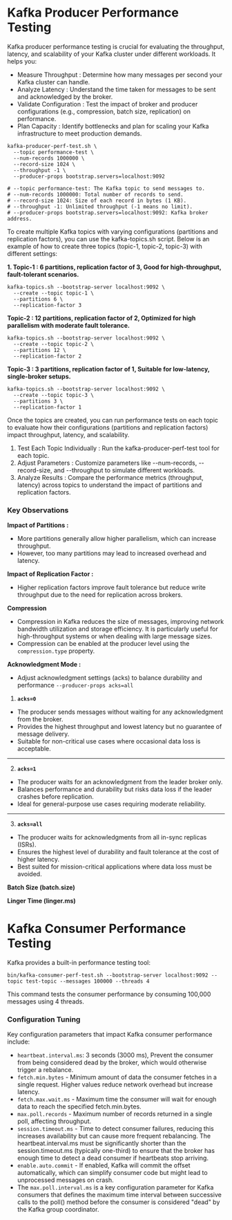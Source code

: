 # Kafka Producer Performance Testing

Kafka producer performance testing is crucial for evaluating the throughput, latency, and scalability of your Kafka cluster under different workloads. It helps you:

* Measure Throughput : Determine how many messages per second your Kafka cluster can handle.
* Analyze Latency : Understand the time taken for messages to be sent and acknowledged by the broker.
* Validate Configuration : Test the impact of broker and producer configurations (e.g., compression, batch size, replication) on performance.
* Plan Capacity : Identify bottlenecks and plan for scaling your Kafka infrastructure to meet production demands.

```
kafka-producer-perf-test.sh \
  --topic performance-test \
  --num-records 1000000 \
  --record-size 1024 \
  --throughput -1 \
  --producer-props bootstrap.servers=localhost:9092

# --topic performance-test: The Kafka topic to send messages to.
# --num-records 1000000: Total number of records to send.
# --record-size 1024: Size of each record in bytes (1 KB).
# --throughput -1: Unlimited throughput (-1 means no limit).
# --producer-props bootstrap.servers=localhost:9092: Kafka broker address.
```

To create multiple Kafka topics with varying configurations (partitions and replication factors), you can use the kafka-topics.sh script. 
Below is an example of how to create three topics (topic-1, topic-2, topic-3) with different settings:

**1. Topic-1 : 6 partitions, replication factor of 3, Good for high-throughput, fault-tolerant scenarios.** 

```
kafka-topics.sh --bootstrap-server localhost:9092 \
  --create --topic topic-1 \
  --partitions 6 \
  --replication-factor 3
```

**Topic-2 : 12 partitions, replication factor of 2, Optimized for high parallelism with moderate fault tolerance.**

```
kafka-topics.sh --bootstrap-server localhost:9092 \
  --create --topic topic-2 \
  --partitions 12 \
  --replication-factor 2
```

**Topic-3 : 3 partitions, replication factor of 1, Suitable for low-latency, single-broker setups.**

```
kafka-topics.sh --bootstrap-server localhost:9092 \
  --create --topic topic-3 \
  --partitions 3 \
  --replication-factor 1
```

Once the topics are created, you can run performance tests on each topic to evaluate how their configurations (partitions and replication factors) impact throughput, latency, and scalability.

1. Test Each Topic Individually : Run the kafka-producer-perf-test tool for each topic.
2. Adjust Parameters : Customize parameters like --num-records, --record-size, and --throughput to simulate different workloads.
3. Analyze Results : Compare the performance metrics (throughput, latency) across topics to understand the impact of partitions and replication factors.

### Key Observations

**Impact of Partitions :**
* More partitions generally allow higher parallelism, which can increase throughput.
* However, too many partitions may lead to increased overhead and latency.
  
**Impact of Replication Factor :**
* Higher replication factors improve fault tolerance but reduce write throughput due to the need for replication across brokers.

**Compression**
* Compression in Kafka reduces the size of messages, improving network bandwidth utilization and storage efficiency. It is particularly useful for high-throughput systems or when dealing with large message sizes.
* Compression can be enabled at the producer level using the `compression.type` property.

**Acknowledgment Mode :**
* Adjust acknowledgment settings (acks) to balance durability and performance `--producer-props acks=all`

1. **`acks=0`**
- The producer sends messages without waiting for any acknowledgment from the broker.  
- Provides the highest throughput and lowest latency but no guarantee of message delivery.  
- Suitable for non-critical use cases where occasional data loss is acceptable.

---

2. **`acks=1`**
- The producer waits for an acknowledgment from the leader broker only.  
- Balances performance and durability but risks data loss if the leader crashes before replication.  
- Ideal for general-purpose use cases requiring moderate reliability.

---

3. **`acks=all`**
- The producer waits for acknowledgments from all in-sync replicas (ISRs).  
- Ensures the highest level of durability and fault tolerance at the cost of higher latency.  
- Best suited for mission-critical applications where data loss must be avoided.

**Batch Size (batch.size)**

**Linger Time (linger.ms)**


# Kafka Consumer Performance Testing

Kafka provides a built-in performance testing tool:

```
bin/kafka-consumer-perf-test.sh --bootstrap-server localhost:9092 --topic test-topic --messages 100000 --threads 4
```
This command tests the consumer performance by consuming 100,000 messages using 4 threads.

### Configuration Tuning

Key configuration parameters that impact Kafka consumer performance include:

* `heartbeat.interval.ms`: 3 seconds (3000 ms), Prevent the consumer from being considered dead by the broker, which would otherwise trigger a rebalance.
* `fetch.min.bytes` - Minimum amount of data the consumer fetches in a single request. Higher values reduce network overhead but increase latency.
* `fetch.max.wait.ms` - Maximum time the consumer will wait for enough data to reach the specified fetch.min.bytes.
* `max.poll.records` - Maximum number of records returned in a single poll, affecting throughput.
* `session.timeout.ms` - Time to detect consumer failures, reducing this increases availability but can cause more frequent rebalancing. The heartbeat.interval.ms must be significantly shorter than the session.timeout.ms (typically one-third) to ensure that the broker has enough time to detect a dead consumer if heartbeats stop arriving.
* `enable.auto.commit` - If enabled, Kafka will commit the offset automatically, which can simplify consumer code but might lead to unprocessed messages on crash.
* The `max.poll.interval.ms` is a key configuration parameter for Kafka consumers that defines the maximum time interval between successive calls to the poll() method before the consumer is considered "dead" by the Kafka group coordinator.
